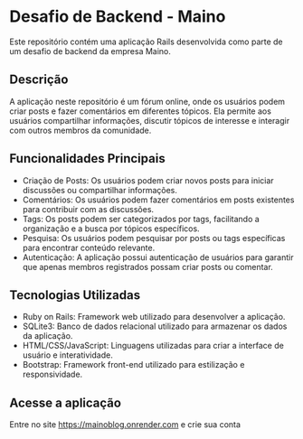 # Desafio de Backend - Maino

Este repositório contém uma aplicação Rails desenvolvida como parte de um desafio de backend da empresa Maino.

## Descrição

A aplicação neste repositório é um fórum online, onde os usuários podem criar posts e fazer comentários em diferentes tópicos. Ela permite aos usuários compartilhar informações, discutir tópicos de interesse e interagir com outros membros da comunidade.

## Funcionalidades Principais

- Criação de Posts: Os usuários podem criar novos posts para iniciar discussões ou compartilhar informações.
- Comentários: Os usuários podem fazer comentários em posts existentes para contribuir com as discussões.
- Tags: Os posts podem ser categorizados por tags, facilitando a organização e a busca por tópicos específicos.
- Pesquisa: Os usuários podem pesquisar por posts ou tags específicas para encontrar conteúdo relevante.
- Autenticação: A aplicação possui autenticação de usuários para garantir que apenas membros registrados possam criar posts ou comentar.

## Tecnologias Utilizadas

- Ruby on Rails: Framework web utilizado para desenvolver a aplicação.
- SQLite3: Banco de dados relacional utilizado para armazenar os dados da aplicação.
- HTML/CSS/JavaScript: Linguagens utilizadas para criar a interface de usuário e interatividade.
- Bootstrap: Framework front-end utilizado para estilização e responsividade.

## Acesse a aplicação

Entre no site https://mainoblog.onrender.com e crie sua conta


